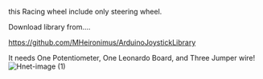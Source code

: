 this Racing wheel include only steering wheel.

Download library from....

https://github.com/MHeironimus/ArduinoJoystickLibrary

It needs One Potentiometer, One Leonardo Board, and Three Jumper wire!
![Hnet-image (1)](https://user-images.githubusercontent.com/72438246/154798362-1ee79091-62f3-47db-a124-2c5b115ecbdb.gif)



